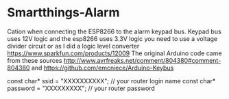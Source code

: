 # Smartthings-Alarm

Cation when connecting the ESP8266 to the alarm keypad bus. Keypad bus uses 12V logic and the esp8266 uses 3.3V logic you need to use a voltage divider circuit or as I did a logic level converter https://www.sparkfun.com/products/12009
The original Arduino code came from these sources
http://www.avrfreaks.net/comment/804380#comment-804380 and https://github.com/emcniece/Arduino-Keybus

const char* ssid = "XXXXXXXXXX"; // your router login name
const char* password = "XXXXXXXXX"; // your router password

